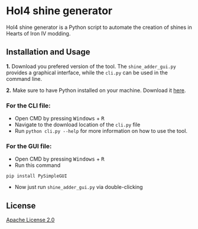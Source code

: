 # HoI4 shine generator

HoI4 shine generator is a Python script to automate the creation of shines in Hearts of Iron IV modding.

## Installation and Usage

**1.** Download you prefered version of the tool. The `shine_adder_gui.py` provides a graphical interface, while the `cli.py` can be used in the command line.

**2.** Make sure to have Python installed on your machine. Download it [here](https://www.python.org/downloads/).

### For the CLI file:
- Open CMD by pressing <kbd>Windows</kbd> + <kbd>R</kbd>
- Navigate to the download location of the `cli.py` file
- Run `python cli.py --help` for more information on how to use the tool.

### For the GUI file:
- Open CMD by pressing <kbd>Windows</kbd> + <kbd>R</kbd>
- Run this command
```
pip install PySimpleGUI
```
- Now just run `shine_adder_gui.py` via double-clicking


## License
[Apache License 2.0](https://choosealicense.com/licenses/apache-2.0/)
